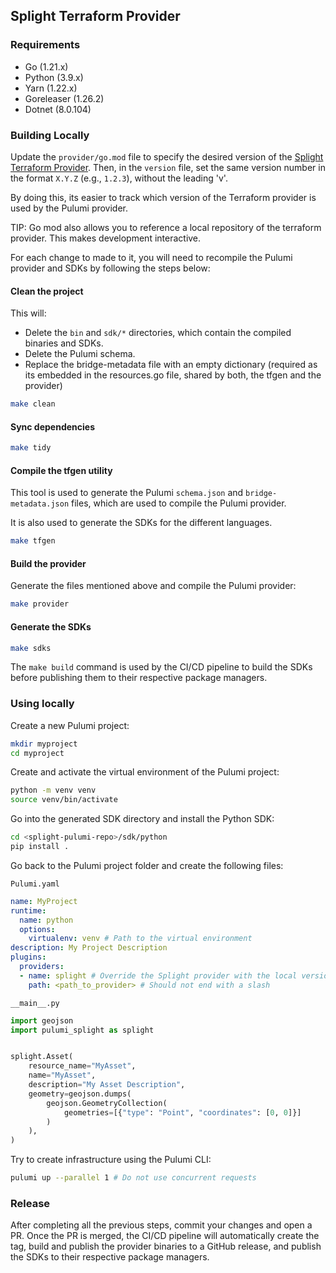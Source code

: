 ## Splight Terraform Provider

### Requirements

- Go (1.21.x)
- Python (3.9.x)
- Yarn (1.22.x)
- Goreleaser (1.26.2)
- Dotnet (8.0.104)

### Building Locally

Update the `provider/go.mod` file to specify the desired version of the [Splight Terraform Provider](https://github.com/splightplatform/terraform-provider-splight). Then, in the `version` file, set the same version number in the format `X.Y.Z` (e.g., `1.2.3`), without the leading 'v'.

By doing this, its easier to track which version of the Terraform provider is used by the Pulumi provider.

TIP: Go mod also allows you to reference a local repository of the terraform provider. This makes development interactive.

For each change to made to it, you will need to recompile the Pulumi provider and SDKs by following the steps below:

#### Clean the project

This will:
- Delete the `bin` and `sdk/*` directories, which contain the compiled binaries and SDKs.
- Delete the Pulumi schema.
- Replace the bridge-metadata file with an empty dictionary (required as its embedded in the resources.go file, shared by both, the tfgen and the provider)

```bash
make clean
```

#### Sync dependencies

```bash
make tidy
```

#### Compile the tfgen utility

This tool is used to generate the Pulumi `schema.json` and `bridge-metadata.json` files, which are used to compile the Pulumi provider.

It is also used to generate the SDKs for the different languages.

```bash
make tfgen
```

#### Build the provider

Generate the files mentioned above and compile the Pulumi provider:

```bash
make provider
```

#### Generate the SDKs

```bash
make sdks
```

The `make build` command is used by the CI/CD pipeline to build the SDKs before publishing them to their respective package managers.

### Using locally

Create a new Pulumi project:

```bash
mkdir myproject
cd myproject
```

Create and activate the virtual environment of the Pulumi project:

```bash
python -m venv venv
source venv/bin/activate
```

Go into the generated SDK directory and install the Python SDK:

```bash
cd <splight-pulumi-repo>/sdk/python
pip install .
```

Go back to the Pulumi project folder and create the following files:

`Pulumi.yaml`

```yaml
name: MyProject
runtime:
  name: python
  options:
    virtualenv: venv # Path to the virtual environment
description: My Project Description
plugins:
  providers:
  - name: splight # Override the Splight provider with the local version
    path: <path_to_provider> # Should not end with a slash
```

`__main__.py`

```python
import geojson
import pulumi_splight as splight


splight.Asset(
    resource_name="MyAsset",
    name="MyAsset",
    description="My Asset Description",
    geometry=geojson.dumps(
        geojson.GeometryCollection(
            geometries=[{"type": "Point", "coordinates": [0, 0]}]
        )
    ),
)
```

Try to create infrastructure using the Pulumi CLI:

```bash
pulumi up --parallel 1 # Do not use concurrent requests
```

### Release

After completing all the previous steps, commit your changes and open a PR. Once the PR is merged, the CI/CD pipeline will automatically create the tag, build and publish the provider binaries to a GitHub release, and publish the SDKs to their respective package managers.
